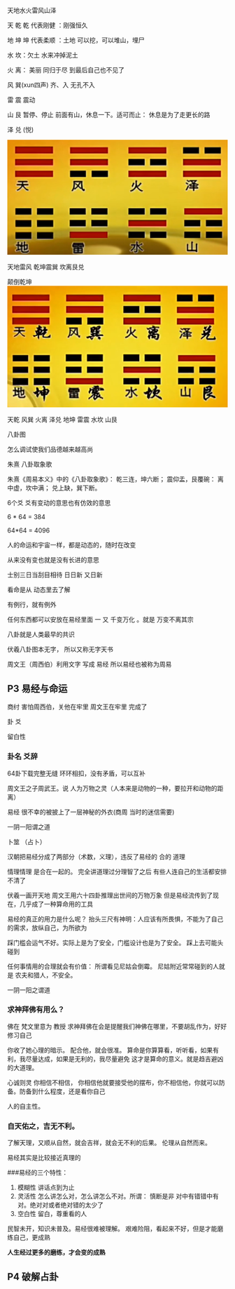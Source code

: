 天地水火雷风山泽

天     乾  乾 代表刚健   ：刚强恒久

地     坤  坤 代表柔顺   ：土地 可以挖，可以堆山，埋尸

水    坎：欠土   水来冲掉泥土

火    离： 美丽 同归于尽 到最后自己也不见了

风    巽(xun四声)  齐、入   无孔不入

雷    震          震动

山    艮 暂停、停止  前面有山，休息一下。适可而止： 休息是为了走更长的路

泽    兑 (悦)

![](八卦天风火泽地雷水山.png)

天地雷风
乾坤震巽 坎离艮兑

颠倒乾坤
![img.png](乾坤震巽坎离艮兑.png)


天乾       风巽     火离   泽兑
地坤       雷震     水坎   山艮


八卦图

怎么调试使我们品德越来越高尚


朱熹 八卦取象歌

朱熹《周易本义》中的《八卦取象歌》：
乾三连，坤六断；
震仰盂，艮覆碗：
离中虚，坎中满；
兑上缺，巽下断。


6个爻
爻有变动的意思也有仿效的意思

6 * 64 = 384

64*64 = 4096

人的命运和宇宙一样，都是动态的，随时在改变

从来没有变也就是没有长进的意思

士别三日当刮目相待 日日新   又日新

看命是从 动态里去了解

有例行，就有例外

任何东西都可以安放在易经里面
一 又 千变万化 。就是  万变不离其宗

八卦就是人类最早的共识

伏羲八卦图本无字， 所以又称无字天书


周文王（周西伯）利用文字 写成 易经   所以易经也被称为周易

## P3 易经与命运

商纣 害怕周西伯，关他在牢里 周文王在牢里 完成了 

卦 爻 

留白性

### 卦名 爻辞

64卦下载完整无缝 环环相扣，没有矛盾，可以互补

周文王之子周武王。说 人为万物之灵（人本来是动物的一种，要拉开和动物的距离）

易经 很不幸的被披上了一层神秘的外衣(商周 当时的迷信需要)

一阴一阳谓之道

卜筮 （占卜）

汉朝把易经分成了两部分（术数，义理），违反了易经的 合的 道理

情理情理 是合在一起的。 完全讲道理过分理智了之后 有些人连自己的生活都安排不清了

伏羲一画开天地
周文王用六十四卦推理出世间的万物万象
但是易经流传到了现在，几乎成了一种算命用的工具

易经的真正的用力是什么呢？
抬头三尺有神明：人应该有所畏惧，不能为了自己的需求，放纵自己，为所欲为

踩门槛会运气不好。实际上是为了安全，门槛设计也是为了安全。 踩上去可能头碰到

任何事情用的合理就会有价值：
所谓看见尼姑会倒霉。  尼姑附近常常碰到的人就是  农夫和猎人，不安全。

一阴一阳之谓道

### 求神拜佛有用么？

佛在 梵文里意为 教授
求神拜佛在会是提醒我们神佛在哪里，不要胡乱作为，好好修习自己

你收了她心理的暗示。 配合他，就会很准。
算命是你算算看，听听看，如果有利，我尽量达成，如果是无利的，我尽量避免
这才是算命的意义。就是趋吉避凶的大道理。

心诚则灵
你相信不相信， 你相信他就要接受他的摆布，你不相信他，你就可以防备。防备到什么程度，还是看你自己

人的自主性。

### 自天佑之，吉无不利。
了解天理，又顺从自然，就会吉祥，就会无不利的后果。
伦理从自然而来。

易经其实是比较接近真理的

###易经的三个特性：
1. 模糊性    讲话点到为止
2. 灵活性    怎么讲怎么对，怎么讲怎么不对。所谓： 慎断是非  对中有错错中有对。绝对对或者绝对错的太少了
3. 空白性    留白，尊重看的人

民智未开，知识未普及。易经很难被理解。 艰难险阻，看起来不好，但是才能磨练自己，更成熟

**人生经过更多的磨练，才会变的成熟**

## P4 破解占卦

